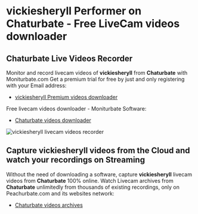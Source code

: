 # vickiesheryll Performer on Chaturbate - Free LiveCam videos downloader

## Chaturbate Live Videos Recorder

Monitor and record livecam videos of **vickiesheryll** from **Chaturbate** with Moniturbate.com
Get a premium trial for free by just and only registering with your Email address:
* [vickiesheryll Premium videos downloader](https://moniturbate.com/request-demo-licence-key.html)

Free livecam videos downloader - Moniturbate Software:
* [Chaturbate videos downloader](https://moniturbate.com/moniturbate-download-software.html)

![vickiesheryll livecam videos recorder](https://peachurnet.com/templates/moniturbate-software.png)


## Capture vickiesheryll videos from the Cloud and watch your recordings on Streaming

Without the need of downloading a software, capture **vickiesheryll** livecam videos from **Chaturbate** 100% online.
Watch Livecam archives from **Chaturbate** unlimitedly from thousands of existing recordings, only on Peachurbate.com and its websites network:
* [Chaturbate videos archives](https://peachurnet.com/)